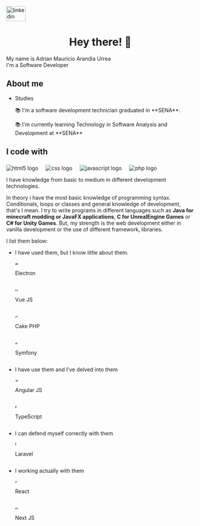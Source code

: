 <div align="left">
  <a href="https://www.linkedin.com/in/adrian-yasno/" target="_blank">
    <img src="https://raw.githubusercontent.com/maurodesouza/profile-readme-generator/master/src/assets/icons/social/linkedin/default.svg" width="52" height="40" alt="linkedin logo"  />
  </a>
</div>

### <h1 align="center">Hey there! 👋</h1>

<p align="left">My name is Adrian Mauricio Arandia Urrea<br>I'm a Software Developer</p>

### <h2 align="left">About me</h2>
- Studies 
  <p align="left">📚 I'm a software development technician graduated in **SENA**.</p>
  <p align="left">📚 I'm currently learning Technology in Software Analysis and Development at **SENA**</p>

### <h2 align="left">I code with</h2>

###

<div align="left">
  <img src="https://img.shields.io/badge/HTML-E34F26?logo=html5&logoColor=white&style=for-the-badge" alt="html5 logo"  />
  <img width="12" />
  <img src="https://img.shields.io/badge/CSS-1572B6?logo=css3&logoColor=white&style=for-the-badge" alt="css logo"  />
  <img width="12" />
  <img src="https://img.shields.io/badge/JavaScript-F7DF1E?logo=javascript&logoColor=black&style=for-the-badge" alt="javascript logo"  />
  <img width="12" />
  <img src="https://img.shields.io/badge/PHP-777BB4?logo=php&logoColor=black&style=for-the-badge" alt="php logo"  />
</div>

I have knowledge from basic to medium in different development technologies.

In theory i have the most basic knowledge of programming syntax. Conditionals, loops or classes and general knowledge of development, that's I mean. 
I try to write programs in different languages such as **Java for minecraft modding or JavaFX applications**, **C for UnrealEngine Games** or **C# for Unity Games**. 
But, my strength is the web development either in vanilla development or the use of different framework, libraries.

I list them below:

 - I have used them, but I know little about them.

    <div align="left" style="display: flex; flex-direction: column; gap: 1rem">
      <div>
        <img src="https://cdn.jsdelivr.net/gh/devicons/devicon/icons/electron/electron-original.svg" height="10" alt="electron logo"  /> <p>Electron</p>
      </div>
      <div>
        <img src="https://cdn.jsdelivr.net/gh/devicons/devicon/icons/vuejs/vuejs-original.svg" height="10" alt="vuejs logo"  /> <p>Vue JS</p>
      </div>
      <div>
        <img src="https://cdn.jsdelivr.net/gh/devicons/devicon/icons/cakephp/cakephp-original.svg" height="10" alt="cakephp logo"  /> <p>Cake PHP</p>
      </div>
      <div>
        <img src="https://cdn.jsdelivr.net/gh/devicons/devicon/icons/symfony/symfony-original.svg" height="10" alt="symfony logo"  /> <p>Symfony</p>
      </div>
    </div>
  - I have use them and I've delved into them

    <div align="left" style="display: flex; flex-direction: column; gap: 1rem">
      <div>
        <img src="https://cdn.jsdelivr.net/gh/devicons/devicon/icons/angularjs/angularjs-original.svg" height="10" alt="angularjs logo"  /> <p>Angular JS</p>
      </div>
      <div>
        <img src="https://cdn.jsdelivr.net/gh/devicons/devicon/icons/typescript/typescript-original.svg" height="10" alt="typescript logo"  /> <p>TypeScript</p>
      </div>
    </div>
  - I can defend myself correctly with them

    <div align="left" style="display: flex; flex-direction: column; gap: 1rem">
      <div>
        <img src="https://cdn.jsdelivr.net/gh/devicons/devicon/icons/laravel/laravel-plain.svg" height="10" alt="laravel logo"  /> <p>Laravel</p>
      </div>
    </div>
  - I working actually with them

    <div align="left" style="display: flex; flex-direction: column; gap: 1rem">
      <div>
        <img src="https://cdn.jsdelivr.net/gh/devicons/devicon/icons/react/react-original.svg" height="10" alt="react logo"  /> <p>React</p>
      </div>
      <div>
        <img src="https://cdn.jsdelivr.net/gh/devicons/devicon/icons/nextjs/nextjs-original.svg" height="10" alt="nextjs logo"  /> <p>Next JS</p>
      </div>
    </div>

###
